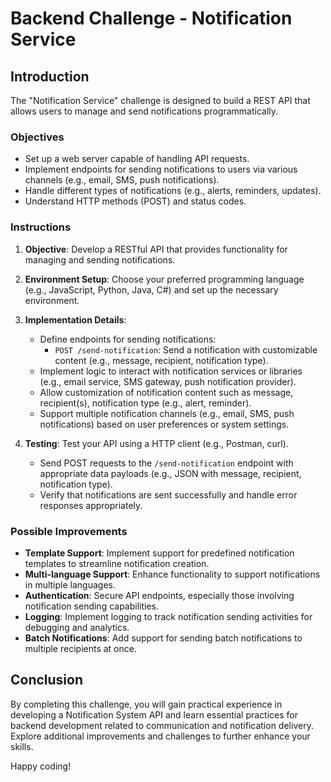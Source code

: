 # Backend Challenge - Notification Service

## Introduction

The "Notification Service" challenge is designed to build a REST API that allows users to manage and send notifications programmatically.

### Objectives

- Set up a web server capable of handling API requests.
- Implement endpoints for sending notifications to users via various channels (e.g., email, SMS, push notifications).
- Handle different types of notifications (e.g., alerts, reminders, updates).
- Understand HTTP methods (POST) and status codes.

### Instructions

1. **Objective**: Develop a RESTful API that provides functionality for managing and sending notifications.

2. **Environment Setup**: Choose your preferred programming language (e.g., JavaScript, Python, Java, C#) and set up the necessary environment.

3. **Implementation Details**: 
   - Define endpoints for sending notifications:
     - `POST /send-notification`: Send a notification with customizable content (e.g., message, recipient, notification type).
   - Implement logic to interact with notification services or libraries (e.g., email service, SMS gateway, push notification provider).
   - Allow customization of notification content such as message, recipient(s), notification type (e.g., alert, reminder).
   - Support multiple notification channels (e.g., email, SMS, push notifications) based on user preferences or system settings.

4. **Testing**: Test your API using a HTTP client (e.g., Postman, curl).
   - Send POST requests to the `/send-notification` endpoint with appropriate data payloads (e.g., JSON with message, recipient, notification type).
   - Verify that notifications are sent successfully and handle error responses appropriately.

### Possible Improvements

- **Template Support**: Implement support for predefined notification templates to streamline notification creation.
- **Multi-language Support**: Enhance functionality to support notifications in multiple languages.
- **Authentication**: Secure API endpoints, especially those involving notification sending capabilities.
- **Logging**: Implement logging to track notification sending activities for debugging and analytics.
- **Batch Notifications**: Add support for sending batch notifications to multiple recipients at once.

## Conclusion

By completing this challenge, you will gain practical experience in developing a Notification System API and learn essential practices for backend development related to communication and notification delivery. Explore additional improvements and challenges to further enhance your skills.

Happy coding!
